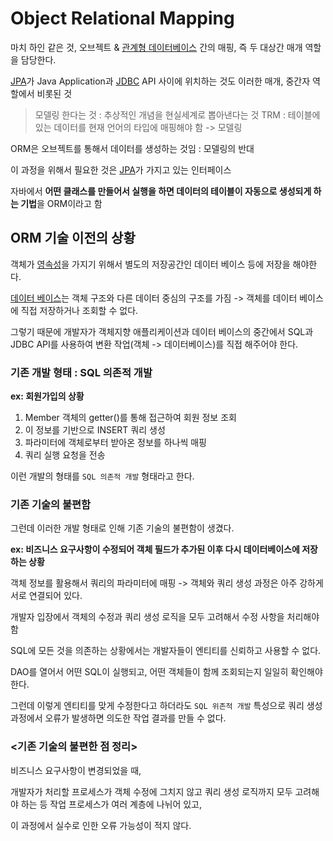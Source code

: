 # Object Relational Mapping

마치 하인 같은 것, 오브젝트 & [관계형 데이터베이스](RDB.md) 간의 매핑, 즉 두 대상간 매개 역할을 담당한다.

[JPA](JPA)가 Java Application과 [JDBC](JDBC) API 사이에 위치하는 것도 이러한 매개, 중간자 역할에서 비롯된 것

>모델링 한다는 것 : 추상적인 개념을 현실세계로 뽑아낸다는 것
>TRM : 테이블에 있는 데이터를 현재 언어의 타입에 매핑해야 함 -> 모델링

ORM은 오브젝트를 통해서 데이터를 생성하는 것임 : 모델링의 반대

이 과정을 위해서 필요한 것은 [JPA](JPA)가 가지고 있는 인터페이스

자바에서 **어떤 클래스를 만들어서 실행을 하면 데이터의 테이블이 자동으로 생성되게 하는 기법**을 ORM이라고 함

## ORM 기술 이전의 상황
객체가 [영속성](Persistence)을 가지기 위해서 별도의 저장공간인 데이터 베이스 등에 저장을 해야한다.

[데이터 베이스](DataBase.md)는 객체 구조와 다른 데이터 중심의 구조를 가짐 -> 객체를 데이터 베이스에 직접 저장하거나 조회할 수 없다. 

그렇기 때문에 개발자가 객체지향 애플리케이션과 데이터 베이스의 중간에서 SQL과 JDBC API를 사용하여 변환 작업(객체 -> 데이터베이스)를 직접 해주어야 한다. 

### 기존 개발 형태 : SQL 의존적 개발

**ex: 회원가입의 상황**

1. Member 객체의 getter()를 통해 접근하여 회원 정보 조회
2. 이 정보를 기반으로 INSERT 쿼리 생성
3. 파라미터에 객체로부터 받아온 정보를 하나씩 매핑
4. 쿼리 실행 요청을 전송

이런 개발의 형태를 `SQL 의존적 개발` 형태라고 한다.

### 기존 기술의 불편함

그런데 이러한 개발 형태로 인해 기존 기술의 불편함이 생겼다.

**ex: 비즈니스 요구사항이 수정되어 객체 필드가 추가된 이후 다시 데이터베이스에 저장하는 상황**

객체 정보를 활용해서 쿼리의 파라미터에 매핑 -> 객체와 쿼리 생성 과정은 아주 강하게 서로 연결되어 있다.

개발자 입장에서 객체의 수정과 쿼리 생성 로직을 모두 고려해서 수정 사항을 처리해야함

SQL에 모든 것을 의존하는 상황에서는 개발자들이 엔티티를 신뢰하고 사용할 수 없다.

DAO를 열어서 어떤 SQL이 실행되고, 어떤 객체들이 함께 조회되는지 일일히 확인해야 한다.

그런데 이렇게 엔티티를 맞게 수정한다고 하더라도 `SQL 위존적 개발` 특성으로 쿼리 생성과정에서 오류가 발생하면 의도한 작업 결과를 만들 수 없다.

### <기존 기술의 불편한 점 정리>
비즈니스 요구사항이 변경되었을 때, 

개발자가 처리할 프로세스가 객체 수정에 그치지 않고 쿼리 생성 로직까지 모두 고려해야 하는 등 작업 프로세스가 여러 계층에 나뉘어 있고, 

이 과정에서 실수로 인한 오류 가능성이 적지 않다. 

